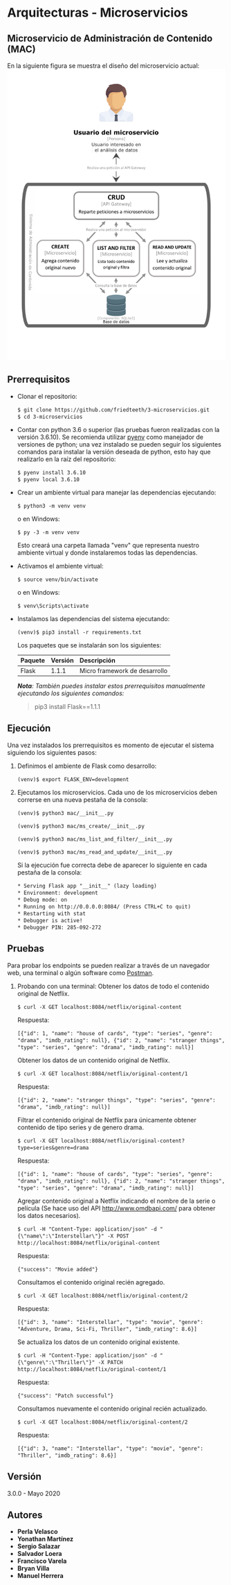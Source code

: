 # Arquitecturas - Microservicios

## Microservicio de Administración de Contenido (MAC)

En la siguiente figura se muestra el diseño del microservicio actual:
![Vista de contenedores del SMAM](docs/diagrama.png)

## Prerrequisitos
- Clonar el repositorio:
   ```shell
   $ git clone https://github.com/friedteeth/3-microservicios.git
   $ cd 3-microservicios
   ```

- Contar con python 3.6 o superior (las pruebas fueron realizadas con la versión 3.6.10). Se recomienda utilizar [pyenv](https://github.com/pyenv/pyenv) como manejador de versiones de python; una vez instalado se pueden seguir los siguientes comandos para instalar la versión deseada de python, esto hay que realizarlo en la raíz del repositorio:
   ```shell
   $ pyenv install 3.6.10
   $ pyenv local 3.6.10
   ```

- Crear un ambiente virtual para manejar las dependencias ejecutando:
   ```shell
   $ python3 -m venv venv
   ```

   o en Windows:
   ```shell
   $ py -3 -m venv venv
   ```

   Esto creará una carpeta llamada "venv" que representa nuestro ambiente virtual y donde instalaremos todas las dependencias.

- Activamos el ambiente virtual:
   ```shell
   $ source venv/bin/activate
   ```

   o en Windows:
   ```shell
   $ venv\Scripts\activate
   ```

- Instalamos las dependencias del sistema ejecutando:
   ```shell
   (venv)$ pip3 install -r requirements.txt 
   ```

   Los paquetes que se instalarán son los siguientes:

   Paquete | Versión | Descripción
   --------|---------|------------
   Flask   | 1.1.1   | Micro framework de desarrollo

   *__Nota__: También puedes instalar estos prerrequisitos manualmente ejecutando los siguientes comandos:*   
   > pip3 install Flask==1.1.1

## Ejecución

Una vez instalados los prerrequisitos es momento de ejecutar el sistema siguiendo los siguientes pasos:
1. Definimos el ambiente de Flask como desarrollo:
   ```shell
   (venv)$ export FLASK_ENV=development
   ```

1. Ejecutamos los microservicios. Cada uno de los microservicios deben correrse en una nueva pestaña de la consola:
   ```shell
   (venv)$ python3 mac/__init__.py
   ```
   ```shell
   (venv)$ python3 mac/ms_create/__init__.py
   ```
   ```shell
   (venv)$ python3 mac/ms_list_and_filter/__init__.py
   ```
   ```shell
   (venv)$ python3 mac/ms_read_and_update/__init__.py
   ```
   
   Si la ejecución fue correcta debe de aparecer lo siguiente en cada pestaña de la consola:
   ```shell
   * Serving Flask app "__init__" (lazy loading)
   * Environment: development
   * Debug mode: on
   * Running on http://0.0.0.0:8084/ (Press CTRL+C to quit)
   * Restarting with stat
   * Debugger is active!
   * Debugger PIN: 285-092-272
   ```

## Pruebas
Para probar los endpoints se pueden realizar a través de un navegador web, una terminal o algún software como [Postman](https://www.postman.com/).

1. Probando con una terminal:
   Obtener los datos de todo el contenido original de Netflix.
   ```shell
   $ curl -X GET localhost:8084/netflix/original-content
   ```

   Respuesta:
   ```shell
   [{"id": 1, "name": "house of cards", "type": "series", "genre": "drama", "imdb_rating": null}, {"id": 2, "name": "stranger things", "type": "series", "genre": "drama", "imdb_rating": null}]
   ```

   Obtener los datos de un contenido original de Netflix.
   ```shell
   $ curl -X GET localhost:8084/netflix/original-content/1
   ```

   Respuesta:
   ```shell
   [{"id": 2, "name": "stranger things", "type": "series", "genre": "drama", "imdb_rating": null}]
   ```

   Filtrar el contenido original de Netflix para únicamente obtener contenido de tipo series y de genero drama.
   ```shell
   $ curl -X GET localhost:8084/netflix/original-content?type=series&genre=drama
   ```

   Respuesta:
   ```shell
   [{"id": 1, "name": "house of cards", "type": "series", "genre": "drama", "imdb_rating": null}, {"id": 2, "name": "stranger things", "type": "series", "genre": "drama", "imdb_rating": null}]
   ```

   Agregar contenido original a Netflix indicando el nombre de la serie o película (Se hace uso del API http://www.omdbapi.com/ para obtener los datos necesarios).
   ```shell
   $ curl -H "Content-Type: application/json" -d "{\"name\":\"Interstellar\"}" -X POST http://localhost:8084/netflix/original-content
   ```

   Respuesta:
   ```shell
   {"success": "Movie added"}
   ```

   Consultamos el contenido original recién agregado.
   ```shell
   $ curl -X GET localhost:8084/netflix/original-content/2
   ```

   Respuesta:
   ```shell
   [{"id": 3, "name": "Interstellar", "type": "movie", "genre": "Adventure, Drama, Sci-Fi, Thriller", "imdb_rating": 8.6}]
   ```

   Se actualiza los datos de un contenido original existente.
   ```shell
   $ curl -H "Content-Type: application/json" -d "{\"genre\":\"Thriller\"}" -X PATCH http://localhost:8084/netflix/original-content/1
   ```

   Respuesta:
   ```shell
   {"success": "Patch successful"}
   ```

   Consultamos nuevamente el contenido original recién actualizado.
   ```shell
   $ curl -X GET localhost:8084/netflix/original-content/2
   ```

   Respuesta:
   ```shell
   [{"id": 3, "name": "Interstellar", "type": "movie", "genre": "Thriller", "imdb_rating": 8.6}]
   ```

## Versión

3.0.0 - Mayo 2020

## Autores

* **Perla Velasco**
* **Yonathan Martínez**
* **Sergio Salazar**
* **Salvador Loera**
* **Francisco Varela**
* **Bryan Villa**
* **Manuel Herrera**
